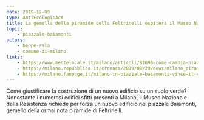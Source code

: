 ```yaml
---
date: 2019-12-09
type: AntiEcologicAct
title: La gemella della piramide della Feltrinelli ospiterà il Museo Nazionale della Resistenza
topic:
    - piazzale-baiamonti
actors:
    - beppe-sala
    - comune-di-milano
links:
    - https://www.mentelocale.it/milano/articoli/81696-come-cambia-piazzale-baiamonti-una-nuova-piramide-tra-filari-di-alberi-e-mura-spagnole.htm
    - https://milano.repubblica.it/cronaca/2019/08/29/news/milano_piramide_fondazione_feltrinelli_herzog-234547509/
    - https://milano.fanpage.it/milano-in-piazzale-baiamonti-vince-il-cemento-si-alla-piramide-al-posto-del-giardino-condiviso/
---
```


Come giustificare la costruzione di un nuovo edificio su un suolo verde?
Nonostante i numerosi edifici sfitti presenti a Milano, il Museo Nazionale della Resistenza richiede per forza un nuovo edificio nel piazzale Baiamonti, gemello della ormai nota piramide di Feltrinelli.


